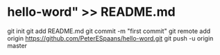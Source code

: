 # hello-word" >> README.md
git init
git add README.md
git commit -m "first commit"
git remote add origin https://github.com/PeterESpaans/hello-word.git
git push -u origin master
